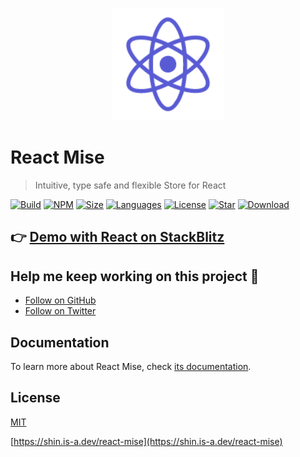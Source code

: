 <p align="center">
  <a href="https://shin.is-a.dev/react-mise" target="_blank" rel="noopener noreferrer">
    <img width="180" src="./react-mise.png" alt="React Mise logo">
  </a>
</p>

# React Mise

> Intuitive, type safe and flexible Store for React


[![Build](https://github.com/tachibana-shin/react-mise/actions/workflows/build-docs.yml/badge.svg)](https://github.com/tachibana-shin/react-mise/actions/workflows/docs.yml)
[![NPM](https://badge.fury.io/js/react-mise.svg)](http://badge.fury.io/js/react-mise)
[![Size](https://img.shields.io/bundlephobia/minzip/react-mise/latest)](https://npmjs.org/package/react-mise)
[![Languages](https://img.shields.io/github/languages/top/tachibana-shin/react-mise)](https://npmjs.org/package/react-mise)
[![License](https://img.shields.io/npm/l/react-mise)](https://npmjs.org/package/react-mise)
[![Star](https://img.shields.io/github/stars/tachibana-shin/react-mise)](https://github.com/tachibana-shin/react-mise/stargazers)
[![Download](https://img.shields.io/npm/dm/react-mise)](https://npmjs.org/package/react-mise)


## 👉 [Demo with React on StackBlitz](https://stackblitz.com/edit/react-mise-example-vite)

## Help me keep working on this project 💚

- [Follow on GitHub](https://github.com/tachibana-shin)
- [Follow on Twitter](https://twitter.com/tachib_shin)

## Documentation

To learn more about React Mise, check [its documentation](https://shin.is-a.dev/react-mise).

## License

[MIT](http://opensource.org/licenses/MIT)

[https://shin.is-a.dev/react-mise](https://shin.is-a.dev/react-mise)
